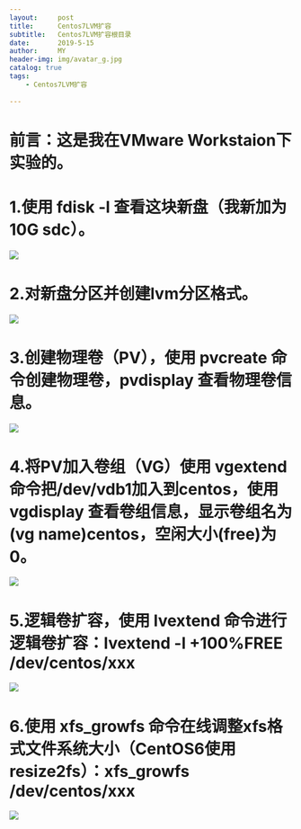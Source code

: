 ```yaml
---
layout:     post
title:      Centos7LVM扩容
subtitle:   Centos7LVM扩容根目录
date:       2019-5-15
author:     MY
header-img: img/avatar_g.jpg
catalog: true
tags:
    - Centos7LVM扩容
    
---
```


#  前言：这是我在VMware Workstaion下实验的。



#  1.使用 fdisk -l 查看这块新盘（我新加为10G sdc）。
![](img/LVM1_LI.png)




#  2.对新盘分区并创建lvm分区格式。
![](img/LVM2_LI.png)



#  3.创建物理卷（PV），使用 pvcreate 命令创建物理卷，pvdisplay 查看物理卷信息。
![](img/LVM3_LI.png)



 
#  4.将PV加入卷组（VG）使用 vgextend 命令把/dev/vdb1加入到centos，使用 vgdisplay 查看卷组信息，显示卷组名为(vg name)centos，空闲大小(free)为0。
![](img/LVM4_LI.png)




#  5.逻辑卷扩容，使用 lvextend 命令进行逻辑卷扩容：lvextend -l +100%FREE /dev/centos/xxx
![](img/LVM5_LI.png)



#  6.使用 xfs_growfs 命令在线调整xfs格式文件系统大小（CentOS6使用resize2fs）：xfs_growfs /dev/centos/xxx
![](img/LVM1_L6.png)



